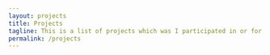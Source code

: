 ```yaml
---
layout: projects
title: Projects
tagline: This is a list of projects which was I participated in or for personal.
permalink: /projects
---
```

